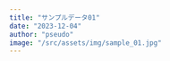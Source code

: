 ```yaml
---
title: "サンプルデータ01"
date: "2023-12-04"
author: "pseudo"
image: "/src/assets/img/sample_01.jpg"
---
```

